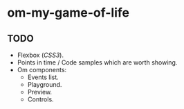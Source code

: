 # om-my-game-of-life

## TODO

- Flexbox (*CSS3*).
- Points in time / Code samples which are worth showing.
- Om components:
  - Events list.
  - Playground.
  - Preview.
  - Controls.
